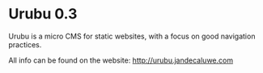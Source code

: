 Urubu 0.3
=========

Urubu is a micro CMS for static websites, with a focus on good navigation
practices.

All info can be found on the website: http://urubu.jandecaluwe.com
